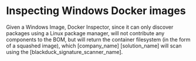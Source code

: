 # Inspecting Windows Docker images

Given a Windows Image, Docker Inspector, since it can only discover packages using
a Linux package manager, will not contribute any components to the BOM, but will
return the container filesystem (in the form of a squashed image),
which [company_name] [solution_name] will scan using the [blackduck_signature_scanner_name].

